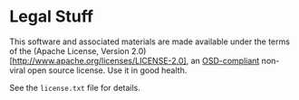 
# Legal Stuff

This software and associated materials are made available under the terms of the (Apache License, Version 2.0)[http://www.apache.org/licenses/LICENSE-2.0], an [OSD-compliant](http://www.opensource.org/) non-viral open source license. Use it in good health.

See the `license.txt` file for details.
